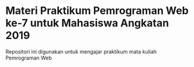 # Materi Praktikum Pemrograman Web ke-7 untuk Mahasiswa Angkatan 2019

Repositori ini digunakan untuk mengajar praktikum mata kuliah Pemrograman Web
